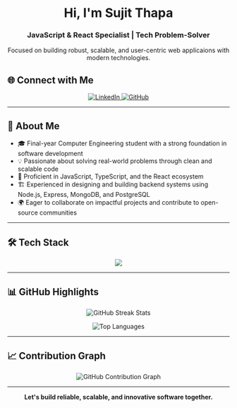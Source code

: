 <h1 align="center">Hi, I'm Sujit Thapa </h1>
<h3 align="center">JavaScript & React Specialist | Tech Problem-Solver</h3>



<p align="center">Focused on building robust, scalable, and user-centric web applicaions with modern technologies.</p>

## 🌐 Connect with Me

<p align="center">
  <a href="https://www.linkedin.com/in/sujit-raj-thapa-12265125a/" target="_blank">
    <img src="https://img.shields.io/badge/LinkedIn-%230077B5?style=for-the-badge&logo=linkedin&logoColor=white" alt="LinkedIn"/>
  </a>
  <a href="https://github.com/sujit-thapa" target="_blank">
    <img src="https://img.shields.io/badge/GitHub-%23181717?style=for-the-badge&logo=github&logoColor=white" alt="GitHub"/>
  </a>
</p>

---

## 💼 About Me

- 🎓 Final-year Computer Engineering student with a strong foundation in software development  
- 💡 Passionate about solving real-world problems through clean and scalable code  
- 🧠 Proficient in JavaScript, TypeScript, and the React ecosystem  
- 🏗️ Experienced in designing and building backend systems using Node.js, Express, MongoDB, and PostgreSQL  
- 🌍 Eager to collaborate on impactful projects and contribute to open-source communities  

---

## 🛠️ Tech Stack

<p align="center">
  <img src="https://skillicons.dev/icons?i=js,ts,react,nextjs,nodejs,express,mongodb,postgres,html,css,git,figma,reactnative" />
</p>

---

## 📊 GitHub Highlights

<p align="center">
  <img src="https://github-readme-streak-stats.herokuapp.com/?user=sujit-thapa&theme=tokyonight" alt="GitHub Streak Stats" />
</p>

<p align="center">
  <img src="https://github-readme-stats.vercel.app/api/top-langs?username=sujit-thapa&show_icons=true&locale=en&layout=compact&theme=tokyonight" alt="Top Languages" />
</p>

---

## 📈 Contribution Graph

<p align="center">
  <img src="https://github-readme-activity-graph.vercel.app/graph?username=sujit-thapa&theme=tokyonight" alt="GitHub Contribution Graph" />
</p>

---

<p align="center"><strong>Let's build reliable, scalable, and innovative software together.</strong></p>

